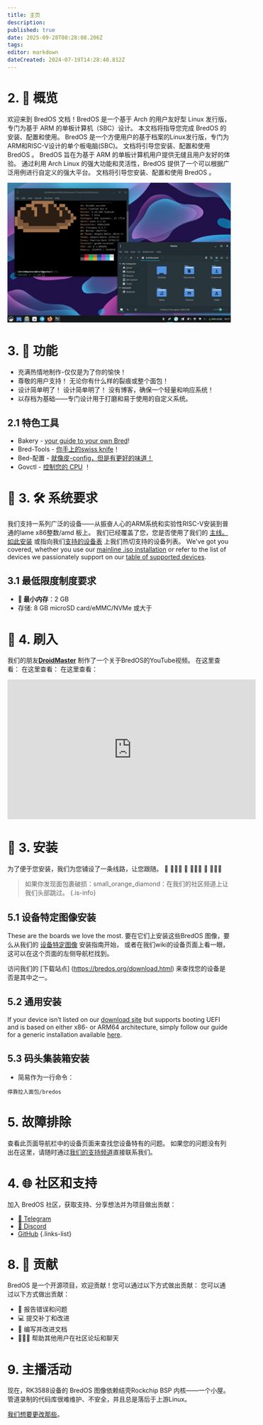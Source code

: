 ```yaml
---
title: 主页
description:
published: true
date: 2025-09-28T08:28:08.206Z
tags:
editor: markdown
dateCreated: 2024-07-19T14:28:40.812Z
---
```


# 2. 🌟 概览

欢迎来到 BredOS 文档！BredOS 是一个基于 Arch 的用户友好型 Linux 发行版，专门为基于 ARM 的单板计算机（SBC）设计。
本文档将指导您完成 BredOS 的安装、配置和使用。 BredOS 是一个方便用户的基于档案的Linux发行版，专门为ARM和RISC-V设计的单个板电脑(SBC)。
文档将引导您安装、配置和使用 BredOS 。 BredOS 旨在为基于 ARM 的单板计算机用户提供无缝且用户友好的体验。 通过利用 Arch Linux 的强大功能和灵活性，BredOS 提供了一个可以根据广泛用例进行自定义的强大平台。
文档将引导您安装、配置和使用 BredOS 。

![](https://github.com/LinuxDroidMaster/Fydetab-Duo-DroidMaster-wiki/raw/main/Images/Linux/BredOS/preview.jpg)

# 3. 🚀 功能

- 充满热情地制作-仅仅是为了你的愉快！
- 尊敬的用户支持！ 无论你有什么样的裂痕或整个面包！
- 设计简单明了！ 设计简单明了！ 没有博客，确保一个轻量和响应系统！
- 以存档为基础——专门设计用于打磨和易于使用的自定义系统。

## 2.1 特色工具

- Bakery - [your guide to your own Bred](/install/first-setup)!
- Bred-Tools - [你手上的swiss knife](/Tools)！
- Bed-配置 - [就像皮-config，但是有更好的味道！](/bredos-config)
- Govctl - [控制您的 CPU](/how-to/govctl) ！

# 🔁 3. 🛠️ 系统要求

我们支持一系列广泛的设备——从振奋人心的ARM系统和实验性RISC-V安装到普通的lame x86整数/amd 板上。 我们已经覆盖了您，您是否使用了我们的 [主线。 如此安装](/install/Installation-with-ISO) 或指向我们[支持的设备表](/table-of-supported-devices) 上我们热切支持的设备列表。 We've got you covered, whether you use our [mainline .iso installation](/en/install/Installation-with-ISO) or refer to the list of devices we passionately support on our [table of supported devices](/en/table-of-supported-devices).

## 3.1 最低限度制度要求

- **🧠 最小内存**：2 GB
- 存储: 8 GB microSD card/eMMC/NVMe 或大于

# 🚀 4. 刷入

我们的朋友[**DroidMaster**](https://www.youtube.com/@LinuxDroidMaster) 制作了一个关于BredOS的YouTube视频。 在这里查看： 在这里查看： 在这里查看：

<iframe width="560" height="315" src="https://www.youtube-nocookie.com/embed/eoLE27xdtu4?si=ai-0QqLNyCYfTKfA" title="YouTube video player" frameborder="0" allow="accelerometer; autoplay; clipboard-write; encrypted-media; gyroscope; picture-in-picture; web-share" referrerpolicy="strict-origin-when-cross-origin" allowfullscreen></iframe>

# 🔄 3. 安装

为了便于您安装，我们为您铺设了一条线路，让您跟随。 🍞 🔸🔸🔸 🍞 🔸🔸🔸 🍞 🔸🔸🔸

> 如果你发现面包裹破损：small_orange_diamond：在我们的社区频道上让我们头部跳过。
> {.is-info}

## 5.1 设备特定图像安装

These are the boards we love the most. 要在它们上安装这些BredOS 图像，要么从我们的 [设备特定图像](/install/device-specific-image) 安装指南开始， 或者在我们wiki的设备页面上看一眼，这可以在这个页面的左侧导航栏找到。

访问我们的 [下载站点] (https://bredos.org/download.html) 来查找您的设备是否是其中之一。

## 5.2 通用安装

If your device isn’t listed on our [download site](https://bredos.org/download.html) but supports booting UEFI and is based on either x86- or ARM64 architecture, simply follow our guide for a generic installation available [here](/install/Installation-with-ISO).

## 5.3 码头集装箱安装

- 简易作为一行命令：

```
停靠拉入面包/bredos
```

# 5. 故障排除

查看此页面导航栏中的设备页面来查找您设备特有的问题。 如果您的问题没有列出在这里，请随时通过[我们的支持频道](#h-7-community-and-support)直接联系我们。

# 4. 🌐 社区和支持

加入 BredOS 社区，获取支持、分享想法并为项目做出贡献：

- [📱 Telegram](https://t.me/bredoslinux)
- [💬 Discord](https://discord.gg/jwhuyKXaa)
- [GitHub](http://github.com/BredOS)
  {.links-list}

# 8. 🤝 贡献

BredOS 是一个开源项目，欢迎贡献！您可以通过以下方式做出贡献： 您可以通过以下方式做出贡献：

- 🐛 报告错误和问题
- 💻 提交补丁和改进
- 📄 编写并改进文档
- 🧑‍🤝‍🧑 帮助其他用户在社区论坛和聊天

# 9. 主播活动

现在，RK3588设备的 BredOS 图像依赖结壳Rockchip BSP 内核——一个小屋。 管道录制的代码库很难维护、不安全，并且总是落后于上游Linux。

[我们想要更改那些](/en/internal-bred-stuff/mainline-campaign)。
